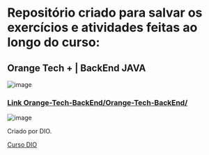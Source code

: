 # Repositório criado para salvar os exercícios e atividades feitas ao longo do curso:

## Orange Tech + | BackEnd JAVA


![image](https://user-images.githubusercontent.com/92825608/229826962-907aa9f6-488d-4619-a212-825f7d71213d.png)

### [Link Orange-Tech-BackEnd/Orange-Tech-BackEnd/](https://github.com/leandrogerolim/Orange-Tech-BackEnd/tree/main/Orange-Tech-BackEnd)

![image](https://user-images.githubusercontent.com/92825608/229955131-0cf0fafe-fa4b-4979-90e5-8220c5df8c6e.png)



Criado por DIO.

[Curso DIO](https://web.dio.me/track/orange-tech-backend)

